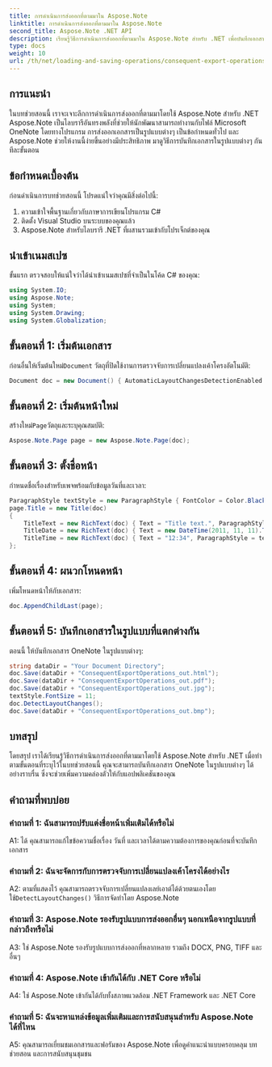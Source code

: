 ```yaml
---
title: การดำเนินการส่งออกที่ตามมาใน Aspose.Note
linktitle: การดำเนินการส่งออกที่ตามมาใน Aspose.Note
second_title: Aspose.Note .NET API
description: เรียนรู้วิธีการดำเนินการส่งออกที่ตามมาใน Aspose.Note สำหรับ .NET เพื่อบันทึกเอกสาร OneNote ในรูปแบบต่างๆ ได้อย่างมีประสิทธิภาพ
type: docs
weight: 10
url: /th/net/loading-and-saving-operations/consequent-export-operations/
---
```

## การแนะนำ

ในบทช่วยสอนนี้ เราจะเจาะลึกการดำเนินการส่งออกที่ตามมาโดยใช้ Aspose.Note สำหรับ .NET Aspose.Note เป็นไลบรารีอันทรงพลังที่ช่วยให้นักพัฒนาสามารถทำงานกับไฟล์ Microsoft OneNote โดยทางโปรแกรม การส่งออกเอกสารเป็นรูปแบบต่างๆ เป็นข้อกำหนดทั่วไป และ Aspose.Note ช่วยให้งานนี้ง่ายขึ้นอย่างมีประสิทธิภาพ มาดูวิธีการบันทึกเอกสารในรูปแบบต่างๆ กันทีละขั้นตอน

## ข้อกำหนดเบื้องต้น

ก่อนดำเนินการบทช่วยสอนนี้ โปรดแน่ใจว่าคุณมีสิ่งต่อไปนี้:

1. ความเข้าใจพื้นฐานเกี่ยวกับภาษาการเขียนโปรแกรม C#
2. ติดตั้ง Visual Studio บนระบบของคุณแล้ว
3. Aspose.Note สำหรับไลบรารี .NET ที่ผสานรวมเข้ากับโปรเจ็กต์ของคุณ

## นำเข้าเนมสเปซ

ขั้นแรก ตรวจสอบให้แน่ใจว่าได้นำเข้าเนมสเปซที่จำเป็นในโค้ด C# ของคุณ:

```csharp
using System.IO;
using Aspose.Note;
using System;
using System.Drawing;
using System.Globalization;
```

## ขั้นตอนที่ 1: เริ่มต้นเอกสาร

 ก่อนอื่นให้เริ่มต้นใหม่`Document` วัตถุที่ปิดใช้งานการตรวจจับการเปลี่ยนแปลงเค้าโครงอัตโนมัติ:

```csharp
Document doc = new Document() { AutomaticLayoutChangesDetectionEnabled = false };
```

## ขั้นตอนที่ 2: เริ่มต้นหน้าใหม่

 สร้างใหม่`Page`วัตถุและระบุคุณสมบัติ:

```csharp
Aspose.Note.Page page = new Aspose.Note.Page(doc);
```

## ขั้นตอนที่ 3: ตั้งชื่อหน้า

กำหนดชื่อเรื่องสำหรับเพจพร้อมกับข้อมูลวันที่และเวลา:

```csharp
ParagraphStyle textStyle = new ParagraphStyle { FontColor = Color.Black, FontName = "Arial", FontSize = 10 };
page.Title = new Title(doc)
{
    TitleText = new RichText(doc) { Text = "Title text.", ParagraphStyle = textStyle },
    TitleDate = new RichText(doc) { Text = new DateTime(2011, 11, 11).ToString("D", CultureInfo.InvariantCulture), ParagraphStyle = textStyle },
    TitleTime = new RichText(doc) { Text = "12:34", ParagraphStyle = textStyle }
};
```

## ขั้นตอนที่ 4: ผนวกโหนดหน้า

เพิ่มโหนดหน้าให้กับเอกสาร:

```csharp
doc.AppendChildLast(page);
```

## ขั้นตอนที่ 5: บันทึกเอกสารในรูปแบบที่แตกต่างกัน

ตอนนี้ ให้บันทึกเอกสาร OneNote ในรูปแบบต่างๆ:

```csharp
string dataDir = "Your Document Directory";
doc.Save(dataDir + "ConsequentExportOperations_out.html");            
doc.Save(dataDir + "ConsequentExportOperations_out.pdf");            
doc.Save(dataDir + "ConsequentExportOperations_out.jpg");            
textStyle.FontSize = 11;           
doc.DetectLayoutChanges();            
doc.Save(dataDir + "ConsequentExportOperations_out.bmp");
```

## บทสรุป

โดยสรุป เราได้เรียนรู้วิธีการดำเนินการส่งออกที่ตามมาโดยใช้ Aspose.Note สำหรับ .NET เมื่อทำตามขั้นตอนที่ระบุไว้ในบทช่วยสอนนี้ คุณจะสามารถบันทึกเอกสาร OneNote ในรูปแบบต่างๆ ได้อย่างราบรื่น ซึ่งจะช่วยเพิ่มความคล่องตัวให้กับแอปพลิเคชันของคุณ

## คำถามที่พบบ่อย

### คำถามที่ 1: ฉันสามารถปรับแต่งชื่อหน้าเพิ่มเติมได้หรือไม่

A1: ได้ คุณสามารถแก้ไขข้อความชื่อเรื่อง วันที่ และเวลาได้ตามความต้องการของคุณก่อนที่จะบันทึกเอกสาร

### คำถามที่ 2: ฉันจะจัดการกับการตรวจจับการเปลี่ยนแปลงเค้าโครงได้อย่างไร

 A2: ตามที่แสดงไว้ คุณสามารถตรวจจับการเปลี่ยนแปลงเลย์เอาต์ได้ด้วยตนเองโดยใช้`DetectLayoutChanges()` วิธีการจัดทำโดย Aspose.Note

### คำถามที่ 3: Aspose.Note รองรับรูปแบบการส่งออกอื่นๆ นอกเหนือจากรูปแบบที่กล่าวถึงหรือไม่

A3: ใช่ Aspose.Note รองรับรูปแบบการส่งออกที่หลากหลาย รวมถึง DOCX, PNG, TIFF และอื่นๆ

### คำถามที่ 4: Aspose.Note เข้ากันได้กับ .NET Core หรือไม่

A4: ใช่ Aspose.Note เข้ากันได้กับทั้งสภาพแวดล้อม .NET Framework และ .NET Core

### คำถามที่ 5: ฉันจะหาแหล่งข้อมูลเพิ่มเติมและการสนับสนุนสำหรับ Aspose.Note ได้ที่ไหน

A5: คุณสามารถเยี่ยมชมเอกสารและฟอรัมของ Aspose.Note เพื่อดูคำแนะนำแบบครอบคลุม บทช่วยสอน และการสนับสนุนชุมชน